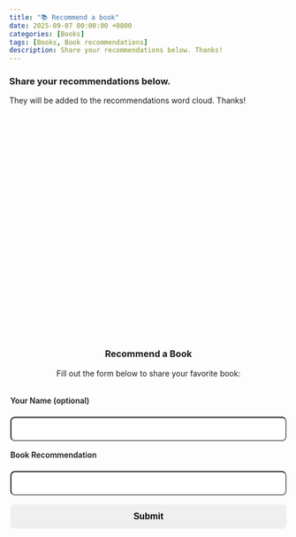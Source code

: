 ```yaml
---
title: "📚 Recommend a book"
date: 2025-09-07 00:00:00 +0800
categories: [Books]
tags: [Books, Book recommendations]
description: Share your recommendations below. Thanks!
---
```


### Share your recommendations below.
They will be added to the recommendations word cloud.
Thanks!

<div id="wordcloud-section" style="text-align:center;">
  <div id="wordcloud" style="width:100%; height:400px; margin:1rem auto;"></div>
</div>

<h3 style="text-align:center;">Recommend a Book</h3>
<p style="text-align:center;">Fill out the form below to share your favorite book:</p>

<form id="book-form" class="modern-form">
  <label>Your Name (optional)</label>
  <input type="text" id="name" name="name" placeholder=""/>
  <label>Book Recommendation</label>
  <input type="text" id="book" name="book" placeholder="" required/>
  <!-- <div id="captcha-container" style="display:none; margin:1rem auto; text-align:center;"></div> -->
  <button type="submit">Submit</button>
  <p id="thank-message" class="thank-message" style="text-align:center; display:none;"></p>
</form>

<style>
.modern-form { display:flex; flex-direction:column; max-width:500px; margin:2rem auto; gap:1rem; }
.modern-form label { font-weight:600; margin-bottom:0.3rem; }
.modern-form input { padding:0.7rem 1rem; border-radius:8px; font-size:1rem; outline:none; transition: all 0.2s; }
.modern-form input:focus { box-shadow:0 0 5px rgba(79,70,229,0.3); }
.modern-form button { padding:0.8rem 1rem; font-size:1rem; border:none; border-radius:8px; font-weight:600; cursor:pointer; transition: all 0.15s ease-in-out; }
.modern-form button:hover { transform:scale(1.02); }
.modern-form button:active { transform:scale(0.97); box-shadow: inset 0 2px 4px rgba(0,0,0,0.2); }
.thank-message { margin-top:1rem; font-weight:600; animation:fadeIn 0.3s ease-in-out; }
@keyframes fadeIn { from { opacity:0; transform:translateY(-5px);} to {opacity:1; transform:translateY(0);} }
</style>

<script src="https://cdnjs.cloudflare.com/ajax/libs/wordcloud2.js/1.1.1/wordcloud2.min.js"></script>
<script>
const scriptURL = "https://script.google.com/macros/s/AKfycbx5PUwHWYn-a3DUdqTJGWdQ3CrvDiSlmea9JC2z1wAYXVJoFSTIwG8wmKZF1O0pFkg/exec"; // <-- your Apps Script URL
const form = document.getElementById("book-form");
const thankMessage = document.getElementById("thank-message");
// Track submissions per day in localStorage
function getTodayKey() { return "submissions_" + new Date().toISOString().slice(0,10); }
function getSubmissionCount() { return parseInt(localStorage.getItem(getTodayKey()) || "0", 10); }
function incrementSubmissionCount(by = 1) { localStorage.setItem(getTodayKey(), getSubmissionCount() + by); }
// Form submission
form.addEventListener("submit", async e => {
  e.preventDefault();
  const name = document.getElementById("name").value || "Anonymous";
  let booksInput = document.getElementById("book").value;
  // Split multiple books by comma
  const books = booksInput.split(',').map(b => 
    b.trim().replace(/\s+/g,' ')
      .split(' ')
      .map(w => w.charAt(0).toUpperCase() + w.slice(1).toLowerCase())
      .join(' ')
  ).filter(b => b); // remove empty strings
  try {
    let acceptedCount = 0;
    for (let i = 0; i < books.length; i++) {
      const payload = { name, book: books[i] };
      // Include captcha token if you re-enable it
      // if (captchaNeeded) payload.captcha = grecaptcha.getResponse(captchaWidgetId);
      const res = await fetch(scriptURL, { 
        method:"POST",
        headers: { "Content-Type":"application/json" },
        body: JSON.stringify(payload) 
      });
      const result = await res.json();
      if(result.result === "success") acceptedCount++;
      else {
        showMessage("Error adding '" + books[i] + "': " + result.message, true);
      }
    }
    if (acceptedCount > 0) {
      incrementSubmissionCount(acceptedCount);
      showMessage(`Successfully added ${acceptedCount} book${acceptedCount>1?'s':''}!`);
      form.reset();
      loadWordCloud();
    }
  } catch(err) {
    console.error(err);
    showMessage("Error submitting. Please try again.", true);
  }
});
// Function to display a temporary message
function showMessage(msg, isError = false) {
  thankMessage.style.display = "block";
  thankMessage.style.color = isError ? "#ef4444" : "#10b981";
  thankMessage.textContent = msg;
  setTimeout(() => { thankMessage.style.display = "none"; }, 2000);
}
// Load word cloud including ALL books
async function loadWordCloud() {
  try {
    const res = await fetch(scriptURL);
    const data = await res.json();
    const counts = {};
    data.forEach(entry => {
      if(entry.book) {
        const b = entry.book.trim().replace(/\s+/g,' ')
          .split(' ').map(w => w.charAt(0).toUpperCase() + w.slice(1).toLowerCase())
          .join(' ');
        if(b) counts[b] = (counts[b] || 0) + 1;
      }
    });
    const words = Object.entries(counts).map(([book, count]) => [book, count * 10]);
    WordCloud(document.getElementById("wordcloud"), {
      list: words,
      gridSize:16,
      weightFactor:2,
      color:() => getComputedStyle(document.body).color,
      backgroundColor:"transparent"
    });
  } catch(err) {
    console.error("Error loading word cloud:", err);
  }
}
loadWordCloud();
</script>

